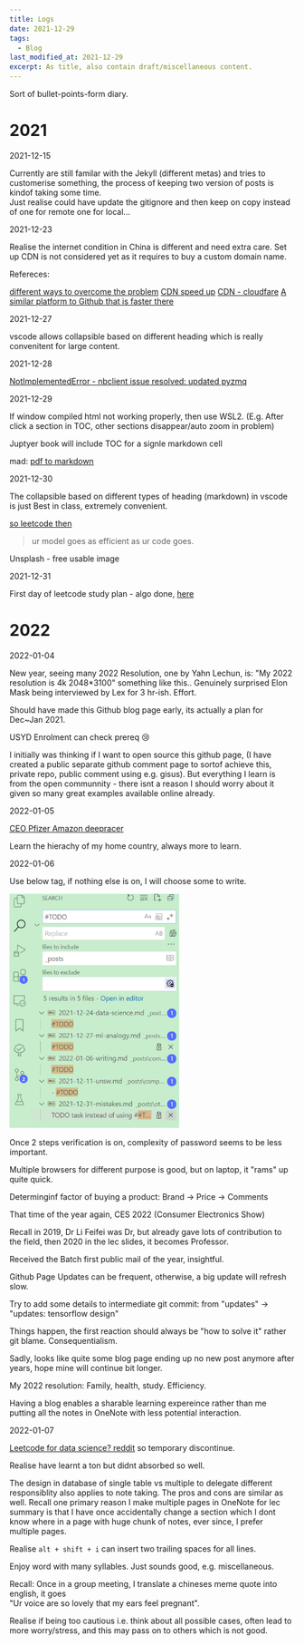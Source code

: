```yaml
---
title: Logs
date: 2021-12-29
tags:
  - Blog
last_modified_at: 2021-12-29
excerpt: As title, also contain draft/miscellaneous content.
---
```


Sort of bullet-points-form diary.

# 2021

2021-12-15

Currently are still familar with the Jekyll (different metas) and tries to customerise something, the process of keeping two version of posts is kindof taking some time.  
Just realise could have update the gitignore and then keep on copy instead of one for remote one for local...

2021-12-23

Realise the internet condition in China is different and need extra care. Set up CDN is not considered yet as it requires to buy a custom domain name.

Refereces:

[different ways to overcome the problem](https://7988888.xyz/blog1/)
[CDN speed up](https://zhuanlan.zhihu.com/p/354924632)
[CDN - cloudfare](https://monkeywie.cn/archives/)
[A similar platform to Github that is faster there](https://blog.csdn.net/qq_36759224/article/details/100879609)

2021-12-27

vscode allows collapsible based on different heading which is really convenitent for large content.

2021-12-28

[NotImplementedError - nbclient issue resolved: updated pyzmq](https://github.com/executablebooks/jupyter-book/issues/906)

2021-12-29

If window compiled html not working properly, then use WSL2. (E.g. After click a section in TOC, other sections disappear/auto zoom in problem)

Juptyer book will include TOC for a signle markdown cell

mad: [pdf to markdown](https://products.aspose.app/words/conversion/pdf-to-md)

2021-12-30

The collapsible based on different types of heading (markdown) in vscode is just Best in class, extremely convenient.

[so leetcode then](https://www.reddit.com/r/datascience/comments/9likmz/why_is_hackerrank_leetcode_a_thing_for_data/)
> ur model goes as efficient as ur code goes.

Unsplash - free usable image

2021-12-31

First day of leetcode study plan - algo done, [here](https://leetcode.com/study-plan/algorithm/?progress=amwonz6)

# 2022

2022-01-04

New year, seeing many 2022 Resolution, one by Yahn Lechun, is: "My 2022 resolution is 4k 2048*3100" something like this..
Genuinely surprised Elon Mask being interviewed by Lex for 3 hr-ish. Effort.

Should have made this Github blog page early, its actually a plan for Dec~Jan 2021.

USYD Enrolment can check prereq :cry:

I initially was thinking if I want to open source this github page, (I have created a public separate github comment page to sortof achieve this, private repo, public comment using e.g. gisus).
But everything I learn is from the open communnity - there isnt a reason I should worry about it given so many great examples available online already.


2022-01-05

[CEO Pfizer ](https://www.youtube.com/watch?v=Z_LhPMhkEdw&ab_channel=LexFridman)
[Amazon deepracer](https://aws.amazon.com/deepracer/)

Learn the hierachy of my home country, always more to learn.

2022-01-06

Use below tag, if nothing else is on, I will choose some to write.

<img src="/assets/images/logs/todo.png" alt="image" width=300 />

Once 2 steps verification is on, complexity of password seems to be less important.

Multiple browsers for different purpose is good, but on laptop, it "rams" up quite quick.

Determinginf factor of buying a product: Brand -> Price -> Comments

That time of the year again, CES 2022 (Consumer Electronics Show)

Recall in 2019, Dr Li Feifei was Dr, but already gave lots of contribution to the field, then 2020 in the lec slides, it becomes Professor.

Received the Batch first public mail of the year, insightful.  

Github Page Updates can be frequent, otherwise, a big update will refresh slow.  

Try to add some details to intermediate git commit: from "updates" -> "updates: tensorflow design"  

Things happen, the first reaction should always be "how to solve it" rather git blame. Consequentialism.  

Sadly, looks like quite some blog page ending up no new post anymore after years, hope mine will continue bit longer.  

My 2022 resolution: Family, health, study. Efficiency.  

Having a blog enables a sharable learning expereince rather than me putting all the notes in OneNote with less potential interaction.  

2022-01-07  

[Leetcode for data science? reddit](https://www.reddit.com/r/datascience/comments/lkn4rl/please_stop_asking_data_scientists_about_leetcode/) so temporary discontinue.  

Realise have learnt a ton but didnt absorbed so well.  

The design in database of single table vs multiple to delegate different responsiblity also applies to note taking. The pros and cons are similar as well. Recall one primary reason I make multiple pages in OneNote for lec summary is that I have once accidentally change a section which I dont know where in a page with huge chunk of notes, ever since, I prefer multiple pages.

Realise ``alt + shift + i`` can insert two trailing spaces for all lines.  

Enjoy word with many syllables. Just sounds good, e.g. miscellaneous.  

Recall: Once in a group meeting, I translate a chineses meme quote into english, it goes   
"Ur voice are so lovely that my ears feel pregnant".

Realise if being too cautious i.e. think about all possible cases, often lead to more worry/stress, and this may pass on to others which is not good.  